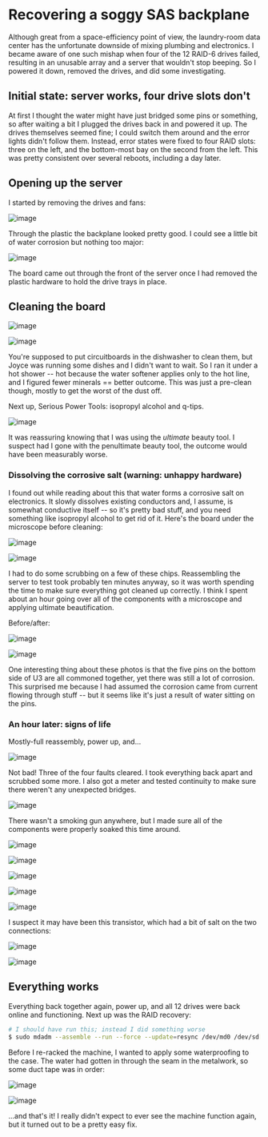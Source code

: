 # Recovering a soggy SAS backplane
Although great from a space-efficiency point of view, the laundry-room data
center has the unfortunate downside of mixing plumbing and electronics. I became
aware of one such mishap when four of the 12 RAID-6 drives failed, resulting in
an unusable array and a server that wouldn't stop beeping. So I powered it down,
removed the drives, and did some investigating.

## Initial state: server works, four drive slots don't
At first I thought the water might have just bridged some pins or something, so
after waiting a bit I plugged the drives back in and powered it up. The drives
themselves seemed fine; I could switch them around and the error lights didn't
follow them. Instead, error states were fixed to four RAID slots: three on the
left, and the bottom-most bay on the second from the left. This was pretty
consistent over several reboots, including a day later.

## Opening up the server
I started by removing the drives and fans:

![image](http://spencertipping.com/soggy-backplane-images/IMG_20180921_101533.jpg)

Through the plastic the backplane looked pretty good. I could see a little bit
of water corrosion but nothing too major:

![image](http://spencertipping.com/soggy-backplane-images/IMG_20180921_101632.jpg)

The board came out through the front of the server once I had removed the
plastic hardware to hold the drive trays in place.

## Cleaning the board
![image](http://spencertipping.com/soggy-backplane-images/IMG_20180921_102111.jpg)

![image](http://spencertipping.com/soggy-backplane-images/IMG_20180921_103623.jpg)

You're supposed to put circuitboards in the dishwasher to clean them, but Joyce
was running some dishes and I didn't want to wait. So I ran it under a hot
shower -- hot because the water softener applies only to the hot line, and I
figured fewer minerals == better outcome. This was just a pre-clean though,
mostly to get the worst of the dust off.

Next up, Serious Power Tools: isopropyl alcohol and q-tips.

![image](http://spencertipping.com/soggy-backplane-images/IMG_20180921_104801.jpg)

It was reassuring knowing that I was using the _ultimate_ beauty tool. I suspect
had I gone with the penultimate beauty tool, the outcome would have been
measurably worse.

### Dissolving the corrosive salt (warning: unhappy hardware)
I found out while reading about this that water forms a corrosive salt on
electronics. It slowly dissolves existing conductors and, I assume, is somewhat
conductive itself -- so it's pretty bad stuff, and you need something like
isopropyl alcohol to get rid of it. Here's the board under the microscope before
cleaning:

![image](http://spencertipping.com/soggy-backplane-images/my_photo-4.jpg)

![image](http://spencertipping.com/soggy-backplane-images/my_photo-6.jpg)

I had to do some scrubbing on a few of these chips. Reassembling the server to
test took probably ten minutes anyway, so it was worth spending the time to make
sure everything got cleaned up correctly. I think I spent about an hour going
over all of the components with a microscope and applying ultimate
beautification.

Before/after:

![image](http://spencertipping.com/soggy-backplane-images/my_photo-67.jpg)

![image](http://spencertipping.com/soggy-backplane-images/my_photo-68.jpg)

One interesting thing about these photos is that the five pins on the bottom
side of U3 are all commoned together, yet there was still a lot of corrosion.
This surprised me because I had assumed the corrosion came from current flowing
through stuff -- but it seems like it's just a result of water sitting on the
pins.

### An hour later: signs of life
Mostly-full reassembly, power up, and...

![image](http://spencertipping.com/soggy-backplane-images/IMG_20180921_122122.jpg)

Not bad! Three of the four faults cleared. I took everything back apart and
scrubbed some more. I also got a meter and tested continuity to make sure there
weren't any unexpected bridges.

![image](http://spencertipping.com/soggy-backplane-images/my_photo-170.jpg)

There wasn't a smoking gun anywhere, but I made sure all of the components were
properly soaked this time around.

![image](http://spencertipping.com/soggy-backplane-images/my_photo-183.jpg)

![image](http://spencertipping.com/soggy-backplane-images/my_photo-184.jpg)

![image](http://spencertipping.com/soggy-backplane-images/my_photo-185.jpg)

![image](http://spencertipping.com/soggy-backplane-images/my_photo-186.jpg)

![image](http://spencertipping.com/soggy-backplane-images/my_photo-187.jpg)

I suspect it may have been this transistor, which had a bit of salt on the two
connections:

![image](http://spencertipping.com/soggy-backplane-images/my_photo-191.jpg)

![image](http://spencertipping.com/soggy-backplane-images/my_photo-192.jpg)

## Everything works
Everything back together again, power up, and all 12 drives were back online and
functioning. Next up was the RAID recovery:

```sh
# I should have run this; instead I did something worse
$ sudo mdadm --assemble --run --force --update=resync /dev/md0 /dev/sd[a-l]
```

Before I re-racked the machine, I wanted to apply some waterproofing to the
case. The water had gotten in through the seam in the metalwork, so some duct
tape was in order:

![image](http://spencertipping.com/soggy-backplane-images/IMG_20180921_135850.jpg)

![image](http://spencertipping.com/soggy-backplane-images/IMG_20180921_140049.jpg)

...and that's it! I really didn't expect to ever see the machine function again,
but it turned out to be a pretty easy fix.
